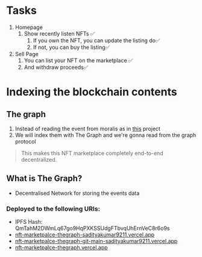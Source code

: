 # Tasks

1. Homepage
    1. Show recently listen NFTs ✅
        1. If you own the NFT, you can update the listing do✅
        2. If not, you can buy the listing✅
2. Sell Page
    1. You can list your NFT on the marketplace ✅
    2. And withdraw proceeds✅
    
 
# Indexing the blockchain contents
    
## The graph
1. Instead of reading the event from moralis as in [this](https://github.com/sadityakumar9211/nextjs-nft-marketplace-moralis) project
2. We will index them with The Graph and we're gonna read from the graph protocol

> This makes this NFT marketplace completely end-to-end decentralized.


## What is The Graph?
- Decentralised Network for storing the events data


### Deployed to the following URIs:
- IPFS Hash: QmTahM2DWmLq67go9HqPXKSSUdgFTbvqUhErnVeC8r6o9s
- [nft-marketpalce-thegraph-sadityakumar9211.vercel.app](https://nft-marketpalce-thegraph-sadityakumar9211.vercel.app)  
- [nft-marketpalce-thegraph-git-main-sadityakumar9211.vercel.app](https://nft-marketpalce-thegraph-git-main-sadityakumar9211.vercel.app)    
- [nft-marketpalce-thegraph.vercel.app](https://nft-marketpalce-thegraph.vercel.app)  














